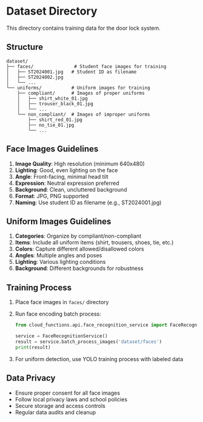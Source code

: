 # Dataset Directory

This directory contains training data for the door lock system.

## Structure

```
dataset/
├── faces/               # Student face images for training
│   ├── ST2024001.jpg   # Student ID as filename
│   ├── ST2024002.jpg
│   └── ...
└── uniforms/           # Uniform images for training
    ├── compliant/      # Images of proper uniforms
    │   ├── shirt_white_01.jpg
    │   ├── trouser_black_01.jpg
    │   └── ...
    └── non_compliant/  # Images of improper uniforms
        ├── shirt_red_01.jpg
        ├── no_tie_01.jpg
        └── ...
```

## Face Images Guidelines

1. **Image Quality**: High resolution (minimum 640x480)
2. **Lighting**: Good, even lighting on the face
3. **Angle**: Front-facing, minimal head tilt
4. **Expression**: Neutral expression preferred
5. **Background**: Clean, uncluttered background
6. **Format**: JPG, PNG supported
7. **Naming**: Use student ID as filename (e.g., ST2024001.jpg)

## Uniform Images Guidelines

1. **Categories**: Organize by compliant/non-compliant
2. **Items**: Include all uniform items (shirt, trousers, shoes, tie, etc.)
3. **Colors**: Capture different allowed/disallowed colors
4. **Angles**: Multiple angles and poses
5. **Lighting**: Various lighting conditions
6. **Background**: Different backgrounds for robustness

## Training Process

1. Place face images in `faces/` directory
2. Run face encoding batch process:
   ```python
   from cloud_functions.api.face_recognition_service import FaceRecognitionService
   
   service = FaceRecognitionService()
   result = service.batch_process_images('dataset/faces')
   print(result)
   ```

3. For uniform detection, use YOLO training process with labeled data

## Data Privacy

- Ensure proper consent for all face images
- Follow local privacy laws and school policies
- Secure storage and access controls
- Regular data audits and cleanup

